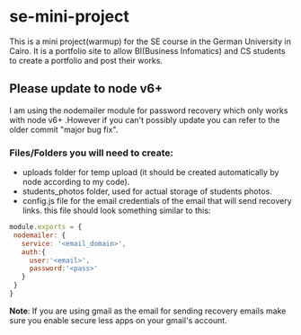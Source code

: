 # se-mini-project
This is a mini project(warmup) for the SE course in the German University in Cairo.
It is a portfolio site to allow BI(Business Infomatics) and CS students to create a portfolio and post their works.

## Please update to node v6+
I am using the nodemailer module for password recovery which only works with node v6+
.However if you can't possibly update you can refer to the older commit "major bug fix".

### Files/Folders you will need to create:
- uploads folder for temp upload (it should be created automatically by node according to my code).
- students_photos folder, used for actual storage of students photos.
- config.js file for the email credentials of the email that will send recovery links.
 this file should look something similar to this:
 
 ```javascript
 module.exports = {
  nodemailer: {
    service: '<email_domain>',
    auth:{
      user:'<email>',
      password:'<pass>'
    }
  }
}
  ```
**Note**: If you are using gmail as the email for sending recovery emails make sure you enable secure less apps on your gmail's account.
